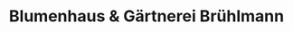 ---
title: "Blumenhaus & Gärtnerei Brühlmann"
url: /walenstadt/blumenhaus-und-gaertnerei-bruehlmann/
shop: Blumen
---